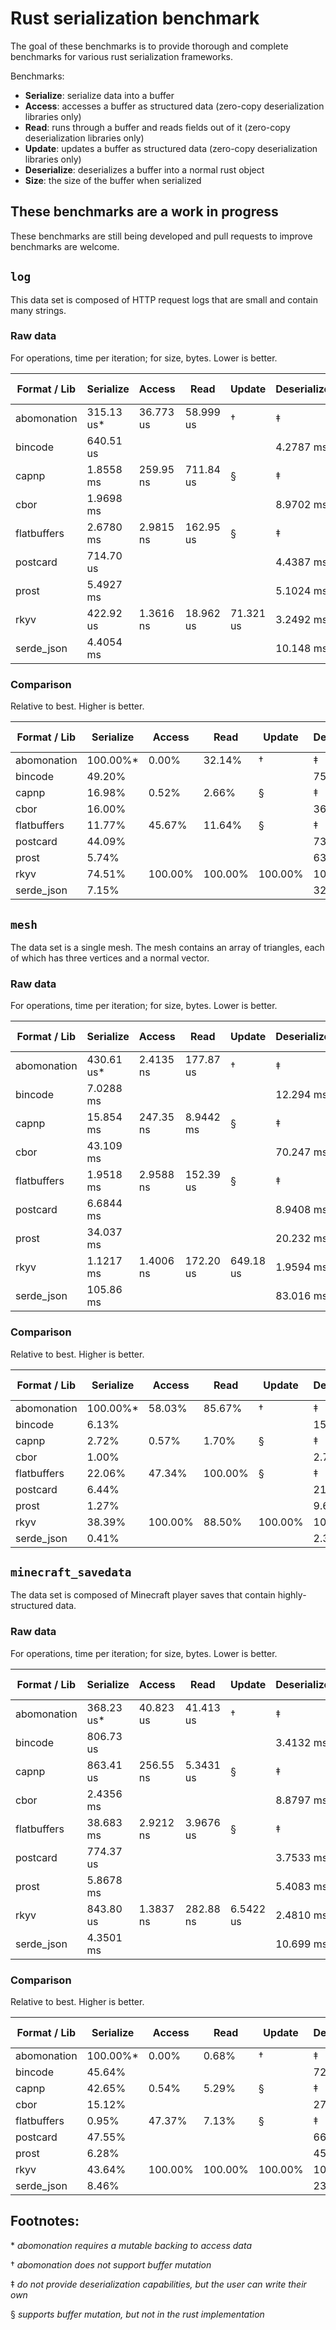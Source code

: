 # Rust serialization benchmark

The goal of these benchmarks is to provide thorough and complete benchmarks for various rust
serialization frameworks.

Benchmarks:

* **Serialize**: serialize data into a buffer
* **Access**: accesses a buffer as structured data (zero-copy deserialization libraries only)
* **Read**: runs through a buffer and reads fields out of it (zero-copy deserialization libraries only)
* **Update**: updates a buffer as structured data (zero-copy deserialization libraries only)
* **Deserialize**: deserializes a buffer into a normal rust object
* **Size**: the size of the buffer when serialized

## These benchmarks are a work in progress

These benchmarks are still being developed and pull requests to improve benchmarks are welcome.

## `log`

This data set is composed of HTTP request logs that are small and contain many strings.

### Raw data

For operations, time per iteration; for size, bytes. Lower is better.

| Format / Lib | Serialize | Access | Read | Update | Deserialize | Size | Size (zlib) |
|---|---|---|---|---|---|---|---|
| abomonation | 315.13 us* | 36.773 us | 58.999 us | † | ‡ | 1705800 | 507971 |
| bincode | 640.51 us |  |  |  | 4.2787 ms | 1045784 | 374305 |
| capnp | 1.8558 ms | 259.95 ns | 711.84 us | § | ‡ | 1843240 | 537966 |
| cbor | 1.9698 ms |  |  |  | 8.9702 ms | 1407835 | 407372 |
| flatbuffers | 2.6780 ms | 2.9815 ns | 162.95 us | § | ‡ | 1276368 | 469962 |
| postcard | 714.70 us |  |  |  | 4.4387 ms | 765778 | 312739 |
| prost | 5.4927 ms |  |  |  | 5.1024 ms | 764951 | 269811 |
| rkyv | 422.92 us | 1.3616 ns | 18.962 us | 71.321 us | 3.2492 ms | 1065784 | 333895 |
| serde_json | 4.4054 ms |  |  |  | 10.148 ms | 1827461 | 474358 |

### Comparison

Relative to best. Higher is better.

| Format / Lib | Serialize | Access | Read | Update | Deserialize | Size | Size (zlib) |
|---|---|---|---|---|---|---|---|
| abomonation | 100.00%* | 0.00% | 32.14% | † | ‡ | 44.84% | 53.12% |
| bincode | 49.20% |  |  |  | 75.94% | 73.15% | 72.08% |
| capnp | 16.98% | 0.52% | 2.66% | § | ‡ | 41.50% | 50.15% |
| cbor | 16.00% |  |  |  | 36.22% | 54.34% | 66.23% |
| flatbuffers | 11.77% | 45.67% | 11.64% | § | ‡ | 59.93% | 57.41% |
| postcard | 44.09% |  |  |  | 73.20% | 99.89% | 86.27% |
| prost | 5.74% |  |  |  | 63.68% | 100.00% | 100.00% |
| rkyv | 74.51% | 100.00% | 100.00% | 100.00% | 100.00% | 71.77% | 80.81% |
| serde_json | 7.15% |  |  |  | 32.02% | 41.86% | 56.88% |

## `mesh`

The data set is a single mesh. The mesh contains an array of triangles, each of which has three
vertices and a normal vector.

### Raw data

For operations, time per iteration; for size, bytes. Lower is better.

| Format / Lib | Serialize | Access | Read | Update | Deserialize | Size | Size (zlib) |
|---|---|---|---|---|---|---|---|
| abomonation | 430.61 us* | 2.4135 ns | 177.87 us | † | ‡ | 6000024 | 5380836 |
| bincode | 7.0288 ms |  |  |  | 12.294 ms | 6000008 | 5380823 |
| capnp | 15.854 ms | 247.35 ns | 8.9442 ms | § | ‡ | 16000056 | 6780527 |
| cbor | 43.109 ms |  |  |  | 70.247 ms | 13122324 | 7527423 |
| flatbuffers | 1.9518 ms | 2.9588 ns | 152.39 us | § | ‡ | 6000024 | 5380800 |
| postcard | 6.6844 ms |  |  |  | 8.9408 ms | 6000003 | 5380817 |
| prost | 34.037 ms |  |  |  | 20.232 ms | 8750000 | 6683814 |
| rkyv | 1.1217 ms | 1.4006 ns | 172.20 us | 649.18 us | 1.9594 ms | 6000008 | 4263104 |
| serde_json | 105.86 ms |  |  |  | 83.016 ms | 26192883 | 9612105 |

### Comparison

Relative to best. Higher is better.

| Format / Lib | Serialize | Access | Read | Update | Deserialize | Size | Size (zlib) |
|---|---|---|---|---|---|---|---|
| abomonation | 100.00%* | 58.03% | 85.67% | † | ‡ | 100.00% | 79.23% |
| bincode | 6.13% |  |  |  | 15.94% | 100.00% | 79.23% |
| capnp | 2.72% | 0.57% | 1.70% | § | ‡ | 37.50% | 62.87% |
| cbor | 1.00% |  |  |  | 2.79% | 45.72% | 56.63% |
| flatbuffers | 22.06% | 47.34% | 100.00% | § | ‡ | 100.00% | 79.23% |
| postcard | 6.44% |  |  |  | 21.92% | 100.00% | 79.23% |
| prost | 1.27% |  |  |  | 9.68% | 68.57% | 63.78% |
| rkyv | 38.39% | 100.00% | 88.50% | 100.00% | 100.00% | 100.00% | 100.00% |
| serde_json | 0.41% |  |  |  | 2.36% | 22.91% | 44.35% |

## `minecraft_savedata`

The data set is composed of Minecraft player saves that contain highly-structured data.

### Raw data

For operations, time per iteration; for size, bytes. Lower is better.

| Format / Lib | Serialize | Access | Read | Update | Deserialize | Size | Size (zlib) |
|---|---|---|---|---|---|---|---|
| abomonation | 368.23 us* | 40.823 us | 41.413 us | † | ‡ | 1290592 | 393696 |
| bincode | 806.73 us |  |  |  | 3.4132 ms | 569975 | 240897 |
| capnp | 863.41 us | 256.55 ns | 5.3431 us | § | ‡ | 835784 | 342099 |
| cbor | 2.4356 ms |  |  |  | 8.8797 ms | 1109821 | 347562 |
| flatbuffers | 38.683 ms | 2.9212 ns | 3.9676 us | § | ‡ | 849472 | 349208 |
| postcard | 774.37 us |  |  |  | 3.7533 ms | 356311 | 213270 |
| prost | 5.8678 ms |  |  |  | 5.4083 ms | 596811 | 306728 |
| rkyv | 843.80 us | 1.3837 ns | 282.88 ns | 6.5422 us | 2.4810 ms | 725176 | 334238 |
| serde_json | 4.3501 ms |  |  |  | 10.699 ms | 1623197 | 472162 |

### Comparison

Relative to best. Higher is better.

| Format / Lib | Serialize | Access | Read | Update | Deserialize | Size | Size (zlib) |
|---|---|---|---|---|---|---|---|
| abomonation | 100.00%* | 0.00% | 0.68% | † | ‡ | 27.61% | 54.17% |
| bincode | 45.64% |  |  |  | 72.69% | 62.51% | 88.53% |
| capnp | 42.65% | 0.54% | 5.29% | § | ‡ | 42.63% | 62.34% |
| cbor | 15.12% |  |  |  | 27.94% | 32.11% | 61.36% |
| flatbuffers | 0.95% | 47.37% | 7.13% | § | ‡ | 41.94% | 61.07% |
| postcard | 47.55% |  |  |  | 66.10% | 100.00% | 100.00% |
| prost | 6.28% |  |  |  | 45.87% | 59.70% | 69.53% |
| rkyv | 43.64% | 100.00% | 100.00% | 100.00% | 100.00% | 49.13% | 63.81% |
| serde_json | 8.46% |  |  |  | 23.19% | 21.95% | 45.17% |

## Footnotes:

\* *abomonation requires a mutable backing to access data*

† *abomonation does not support buffer mutation*

‡ *do not provide deserialization capabilities, but the user can write their own*

§ *supports buffer mutation, but not in the rust implementation*
